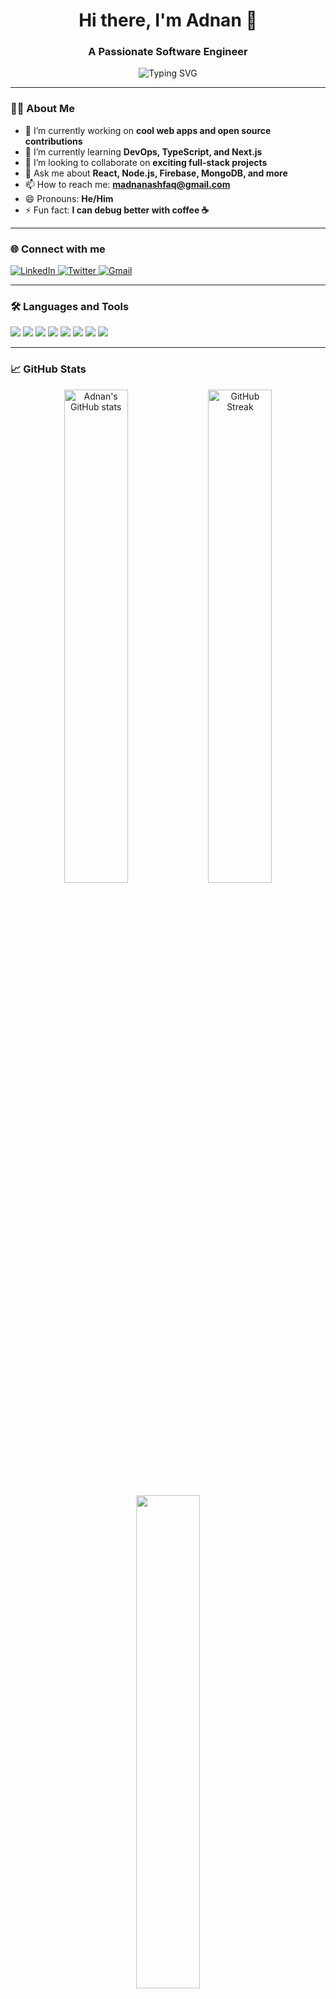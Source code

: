 <h1 align="center">Hi there, I'm Adnan 👋</h1>
<h3 align="center">A Passionate Software Engineer</h3>

<p align="center">
  <img src="https://readme-typing-svg.demolab.com?font=Fira+Code&size=22&pause=1000&center=true&vCenter=true&width=435&lines=Full-Stack+Web+Developer;Open-Source+Contributor;Tech+Enthusiast+%F0%9F%94%A5;Love+to+build+cool+stuff!" alt="Typing SVG" />
</p>

---

### 👨‍💻 About Me

- 🔭 I’m currently working on **cool web apps and open source contributions**
- 🌱 I’m currently learning **DevOps, TypeScript, and Next.js**
- 👯 I’m looking to collaborate on **exciting full-stack projects**
- 💬 Ask me about **React, Node.js, Firebase, MongoDB, and more**
- 📫 How to reach me: **[madnanashfaq@gmail.com](mailto:madnanashfaq@gmail.com)**
- 😄 Pronouns: **He/Him**
- ⚡ Fun fact: **I can debug better with coffee ☕**

---

### 🌐 Connect with me

<p align="left">
  <a href="https://linkedin.com/in/madnanashfaq" target="_blank">
    <img alt="LinkedIn" src="https://img.shields.io/badge/LinkedIn-%230077B5.svg?&style=for-the-badge&logo=linkedin&logoColor=white" />
  </a>
  <a href="https://twitter.com/madnanashfaq" target="_blank">
    <img alt="Twitter" src="https://img.shields.io/badge/Twitter-%231DA1F2.svg?&style=for-the-badge&logo=twitter&logoColor=white" />
  </a>
  <a href="mailto:madnanashfaq@gmail.com">
    <img alt="Gmail" src="https://img.shields.io/badge/Gmail-D14836?style=for-the-badge&logo=gmail&logoColor=white" />
  </a>
</p>

---

### 🛠️ Languages and Tools

<p align="left">
  <img src="https://img.shields.io/badge/JavaScript-F7DF1E?style=flat&logo=javascript&logoColor=black"/>
  <img src="https://img.shields.io/badge/React-20232A?style=flat&logo=react&logoColor=61DAFB"/>
  <img src="https://img.shields.io/badge/Node.js-339933?style=flat&logo=nodedotjs&logoColor=white"/>
  <img src="https://img.shields.io/badge/MongoDB-4EA94B?style=flat&logo=mongodb&logoColor=white"/>
  <img src="https://img.shields.io/badge/Firebase-FFCA28?style=flat&logo=firebase&logoColor=black"/>
  <img src="https://img.shields.io/badge/Tailwind_CSS-38B2AC?style=flat&logo=tailwind-css&logoColor=white"/>
  <img src="https://img.shields.io/badge/Git-F05032?style=flat&logo=git&logoColor=white"/>
  <img src="https://img.shields.io/badge/GitHub-181717?style=flat&logo=github&logoColor=white"/>
</p>

---

### 📈 GitHub Stats

<p align="center">
  <img src="https://github-readme-stats.vercel.app/api?username=MAdnanAshfaq&show_icons=true&theme=radical" alt="Adnan's GitHub stats" width="45%"/>
  <img src="https://github-readme-streak-stats.herokuapp.com/?user=MAdnanAshfaq&theme=radical" alt="GitHub Streak" width="45%"/>
</p>

<p align="center">
  <img src="https://github-readme-stats.vercel.app/api/top-langs/?username=MAdnanAshfaq&layout=compact&theme=radical" width="45%"/>
</p>

---

<!---
MAdnanAshfaq/MAdnanAshfaq is a ✨ special ✨ repository because its `README.md` (this file) appears on your GitHub profile.
--->

